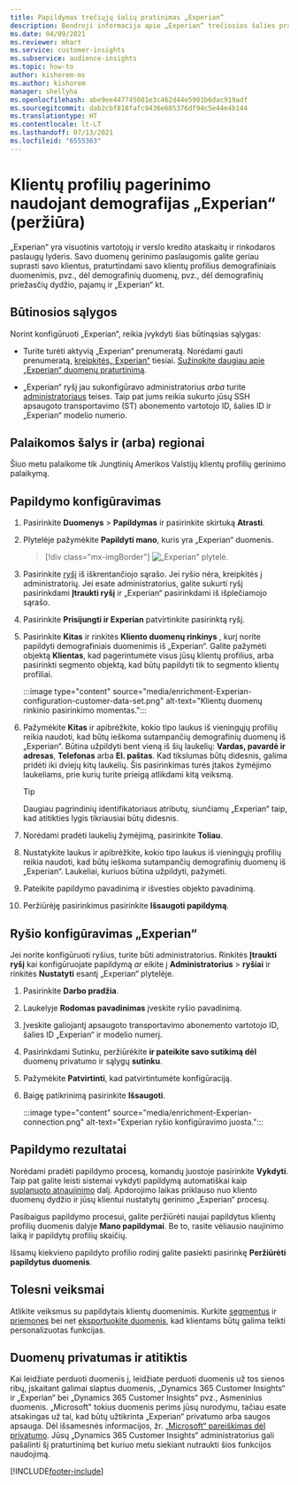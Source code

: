 ```yaml
---
title: Papildymas trečiųjų šalių pratinimas „Experian“
description: Bendroji informacija apie „Experian“ trečiosios šalies pratinimą.
ms.date: 04/09/2021
ms.reviewer: mhart
ms.service: customer-insights
ms.subservice: audience-insights
ms.topic: how-to
author: kishorem-ms
ms.author: kishorem
manager: shellyha
ms.openlocfilehash: abe9ee447745081e3c462d44e5901b6dac919adf
ms.sourcegitcommit: dab2cbf818fafc9436e685376df94c5e44e4b144
ms.translationtype: HT
ms.contentlocale: lt-LT
ms.lasthandoff: 07/13/2021
ms.locfileid: "6555363"
---
```

# <a name="enrich-customer-profiles-with-demographics-from-experian-preview"></a>Klientų profilių pagerinimo naudojant demografijas „Experian“ (peržiūra)

„Experian“ yra visuotinis vartotojų ir verslo kredito ataskaitų ir rinkodaros paslaugų lyderis. Savo duomenų gerinimo paslaugomis galite geriau suprasti savo klientus, praturtindami savo klientų profilius demografiniais duomenimis, pvz., dėl demografinių duomenų, pvz., dėl demografinių priežasčių dydžio, pajamų ir „Experian“ kt.

## <a name="prerequisites"></a>Būtinosios sąlygos

Norint konfigūruoti „Experian“, reikia įvykdyti šias būtinąsias sąlygas:

- Turite turėti aktyvią „Experian“ prenumeratą. Norėdami gauti prenumeratą, [kreipkitės„ Experian“](https://www.experian.com/marketing-services/contact) tiesiai. [Sužinokite daugiau apie „Experian“ duomenų praturtinimą](https://www.experian.com/marketing-services/microsoft?cmpid=ems_web_mci_cdppage).

- „Experian“ ryšį jau sukonfigūravo administratorius *arba* turite [administratoriaus](permissions.md#administrator) teises. Taip pat jums reikia sukurto jūsų SSH apsaugoto transportavimo (ST) abonemento vartotojo ID, šalies ID ir „Experian“ modelio numerio.

## <a name="supported-countriesregions"></a>Palaikomos šalys ir (arba) regionai

Šiuo metu palaikome tik Jungtinių Amerikos Valstijų klientų profilių gerinimo palaikymą.

## <a name="configure-the-enrichment"></a>Papildymo konfigūravimas

1. Pasirinkite **Duomenys** > **Papildymas** ir pasirinkite skirtuką **Atrasti**.

1. Plytelėje pažymėkite **Papildyti mano**, kuris yra „Experian“ duomenis.

   > [!div class="mx-imgBorder"]
   > ![„Experian” plytelė.](media/experian-tile.png "Experian tile")
   > 

1. Pasirinkite [ryšį](connections.md) iš iškrentančiojo sąrašo. Jei ryšio nėra, kreipkitės į administratorių. Jei esate administratorius, galite sukurti ryšį pasirinkdami **Įtraukti ryšį** ir „Experian“ pasirinkdami iš išplečiamojo sąrašo. 

1. Pasirinkite **Prisijungti ir Experian** patvirtinkite pasirinktą ryšį.

1.  Pasirinkite **Kitas** ir rinkitės **Kliento duomenų rinkinys** , kurį norite papildyti demografiniais duomenimis iš „Experian“. Galite pažymėti objektą **Klientas**, kad pagerintumėte visus jūsų klientų profilius, arba pasirinkti segmento objektą, kad būtų papildyti tik to segmento klientų profiliai.

    :::image type="content" source="media/enrichment-Experian-configuration-customer-data-set.png" alt-text="Klientų duomenų rinkinio pasirinkimo momentas.":::

1. Pažymėkite **Kitas** ir apibrėžkite, kokio tipo laukus iš vieningųjų profilių reikia naudoti, kad būtų ieškoma sutampančių demografinių duomenų iš „Experian“. Būtina užpildyti bent vieną iš šių laukelių: **Vardas, pavardė ir adresas**, **Telefonas** arba **El. paštas**. Kad tikslumas būtų didesnis, galima pridėti iki dviejų kitų laukelių. Šis pasirinkimas turės įtakos žymėjimo laukeliams, prie kurių turite prieigą atlikdami kitą veiksmą.

    > [!TIP]
    > Daugiau pagrindinių identifikatoriaus atributų, siunčiamų „Experian“ taip, kad atitikties lygis tikriausiai būtų didesnis.

1. Norėdami pradėti laukelių žymėjimą, pasirinkite **Toliau**.

1. Nustatykite laukus ir apibrėžkite, kokio tipo laukus iš vieningųjų profilių reikia naudoti, kad būtų ieškoma sutampančių demografinių duomenų iš „Experian“. Laukeliai, kuriuos būtina užpildyti, pažymėti.

1. Pateikite papildymo pavadinimą ir išvesties objekto pavadinimą.

1. Peržiūrėję pasirinkimus pasirinkite **Išsaugoti papildymą**.

## <a name="configure-the-connection-for-experian"></a>Ryšio konfigūravimas „Experian“ 

Jei norite konfigūruoti ryšius, turite būti administratorius. Rinkitės **Įtraukti ryšį** kai konfigūruojate papildymą *ar* eikite į **Administratorius** > **ryšiai** ir rinkitės **Nustatyti** esantį „Experian“ plytelėje.

1. Pasirinkite **Darbo pradžia**.

1. Laukelyje **Rodomas pavadinimas** įveskite ryšio pavadinimą.

1. Įveskite galiojantį apsaugoto transportavimo abonemento vartotojo ID, šalies ID „Experian“ ir modelio numerį.

1. Pasirinkdami Sutinku, peržiūrėkite **ir pateikite savo sutikimą dėl** duomenų privatumo ir sąlygų **sutinku**.

1. Pažymėkite **Patvirtinti**, kad patvirtintumėte konfigūraciją.

1. Baigę patikrinimą pasirinkite **Išsaugoti**.
   
   :::image type="content" source="media/enrichment-Experian-connection.png" alt-text="Experian ryšio konfigūravimo juosta.":::

## <a name="enrichment-results"></a>Papildymo rezultatai

Norėdami pradėti papildymo procesą, komandų juostoje pasirinkite **Vykdyti**. Taip pat galite leisti sistemai vykdyti papildymą automatiškai kaip [suplanuoto atnaujinimo](system.md#schedule-tab) dalį. Apdorojimo laikas priklauso nuo kliento duomenų dydžio ir jūsų klientui nustatytų gerinimo „Experian“ procesų.

Pasibaigus papildymo procesui, galite peržiūrėti naujai papildytus klientų profilių duomenis dalyje **Mano papildymai**. Be to, rasite vėliausio naujinimo laiką ir papildytų profilių skaičių.

Išsamų kiekvieno papildyto profilio rodinį galite pasiekti pasirinkę **Peržiūrėti papildytus duomenis**.

## <a name="next-steps"></a>Tolesni veiksmai

Atlikite veiksmus su papildytais klientų duomenimis. Kurkite [segmentus](segments.md) ir [priemones](measures.md) bei net [eksportuokite duomenis,](export-destinations.md) kad klientams būtų galima teikti personalizuotas funkcijas.

## <a name="data-privacy-and-compliance"></a>Duomenų privatumas ir atitiktis

Kai leidžiate perduoti duomenis į, leidžiate perduoti duomenis už tos sienos ribų, įskaitant galimai slaptus duomenis, „Dynamics 365 Customer Insights“ ir „Experian“ bei „Dynamics 365 Customer Insights“ pvz., Asmeninius duomenis. „Microsoft" tokius duomenis perims jūsų nurodymu, tačiau esate atsakingas už tai, kad būtų užtikrinta „Experian“ privatumo arba saugos apsauga. Dėl išsamesnės informacijos, žr. [„Microsoft“ pareiškimas dėl privatumo](https://go.microsoft.com/fwlink/?linkid=396732).
Jūsų „Dynamics 365 Customer Insights“ administratorius gali pašalinti šį praturtinimą bet kuriuo metu siekiant nutraukti šios funkcijos naudojimą.


[!INCLUDE[footer-include](../includes/footer-banner.md)]
